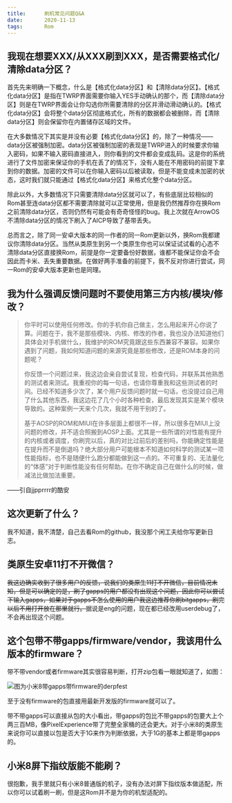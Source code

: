 ```yaml
---
title:      刷机常见问题Q&A
date:       2020-11-13
tags:       Rom
---
```


## 我现在想要XXX/从XXX刷到XXX，是否需要格式化/清除data分区？

首先先来明确一下概念，什么是【格式化data分区】和【清除data分区】。【格式化data分区】是指在TWRP界面需要你输入YES手动确认的那个，而【清除data分区】则是在TWRP界面会让你勾选你所需要清除的分区并滑动滑动确认的。【格式化data分区】会将整个data分区彻底格式化，所有的数据都会被删除，而【清除data分区】则会保留你在内置储存区域的文件。

在大多数情况下其实是并没有必要【格式化data分区】的，除了一种情况——data分区被强制加密。data分区被强制加密的表现是TWRP进入的时候要求你输入密码，如果不输入密码直接进入，则你看到的文件都会变成乱码。这是你的系统进行了文件加密来保证你的手机在丢了的情况下，没有人能在不用密码的前提下拿到你的数据。加密的文件可以在你输入密码以后被读取，但是不能变成未加密的状态，这时我们就只能通过【格式化data分区】来格式化整个data分区。

除此以外，大多数情况下只需要清除data分区就可以了，有些底层比较相似的Rom甚至连data分区都不需要清除就可以正常使用，但是我仍然推荐你在换Rom之前清除data分区，否则仍然有可能会有奇奇怪怪的bug。我上次就在ArrowOS不清除data分区的情况下刷入了AICP导致了基带丢失。

总而言之，除了同一安卓大版本的同一作者的同一Rom更新以外，换Rom我都建议你清除data分区。当然从类原生到另一个类原生你也可以保证试试看的心态不清除data分区直接换Rom，前提是你一定要备份好数据，谁都不能保证你会不会因此而卡米、丢失重要数据。在做好两手准备的前提下，我不反对你进行尝试，同一Rom的安卓大版本更新也是同理。

## 我为什么强调反馈问题时不要使用第三方内核/模块/修改？

> 你平时可以使用任何修改。你的手机你自己做主，怎么用起来开心你说了算。问题在于，我不是那些模块、内核、修改的作者，我也没办法知道他们具体会对手机做什么，我维护的ROM究竟跟这些东西兼容不兼容。如果你遇到了问题，我如何知道问题的来源究竟是那些修改，还是ROM本身的问题呢？
>
> 你反馈一个问题过来，我这边会亲自尝试复现，检查代码，并联系其他熟悉的测试者来测试。我重视你的每一句话，也请你尊重我和这些测试者的时间。已经不知道多少次了，某个用户反馈问题时就一句话，也没提过自己用了什么其他东西，我这边花了几个小时各种检查，最后发现其实是某个模块导致的。这种案例一天来个几次，我就不用干别的了。
>
> 基于AOSP的ROM和MIUI在许多层面上都很不一样，所以很多在MIUI上没问题的修改，并不适合照搬到AOSP上面。尤其是一些所谓的对性能有提升的内核或者调度，你刷完以后，真的对比过前后的差别吗，你能确定性能是在提升而不是倒退吗？绝大部分用户可能根本不知道如何科学的测试某一项性能指标，也不是随便什么跑分都能做到这一点的。不可重复的、无法量化的“体感”对于判断性能没有任何帮助。在你不确定自己在做什么的时候，做减法比做加法重要。
>

——引自jjpprrrr的酷安

## 这次更新了什么？

我不知道，我不清楚，自己去看Rom的github，我没那个闲工夫给你写更新日志。

## 类原生安卓11打不开微信？

~~我这边确实收到了很多用户的反馈，说我们的类原生11打不开微信，目前情况未知，但是可以确定的是，刷了gapps的用户都没有出现这个问题，因此你可以尝试下输入gapps，如果对于gapps不怎么使用的用户我这边推荐你刷bitgapps，刷完以后不用打开放在那里就行。~~据说是eng的问题，现在都已经改用userdebug了，不会再出现这个问题。

## 这个包带不带gapps/firmware/vendor，我该用什么版本的firmware？

带不带vendor或者firmware其实很容易判断，打开zip包看一眼就知道了，如图：

![图为小米8带gapps带firmware的derpfest](https://od.zhullyb.top/?file=/PicBed/IMG_20201113_213237.jpg)

至于没有firmware的包直接用最新开发版的firmware就可以了。

带不带gapps可以直接从包的大小看出，带gapps的包比不带gapps的包要大上个两三百MB，像PixelExperience带了完整全家桶的还会更大。对于小米8的类原生来说你可以直接以包是否大于1G来作为判断依据，大于1G的基本上都是带gapps的。

## 小米8屏下指纹版能不能刷？

很抱歉，我手里就只有小米8普通版的机子，没有办法对屏下指纹版本做适配，所以你可以试着刷一刷，但是这Rom并不是为你的机型适配的。

